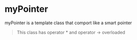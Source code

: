 <h1 align:"center"> myPointer </h1>

myPointer is a template class that comport like a smart pointer

> This class has operator * and operator -> overloaded
